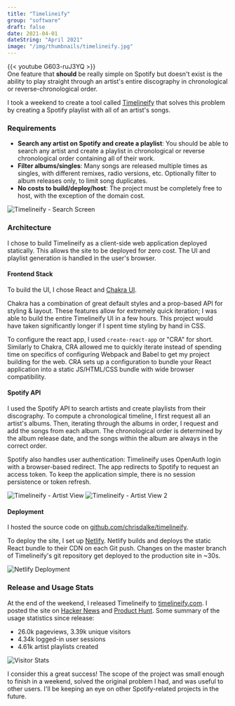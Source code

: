 ```yaml
---
title: "Timelineify"
group: "software"
draft: false
date: 2021-04-01
dateString: "April 2021"
image: "/img/thumbnails/timelineify.jpg"
---
```


{{< youtube G603-ruJ3YQ >}}
<br>
One feature that **should** be really simple on Spotify but doesn't exist is the ability to play straight through an artist's entire discography in chronological or reverse-chronological order. 

I took a weekend to create a tool called [Timelineify](https://www.timelineify.com/) that solves this problem by creating a Spotify playlist with all of an artist's songs.

### Requirements

- **Search any artist on Spotify and create a playlist**: You should be able to search any artist and create a playlist in chronological or reverse chronological order containing all of their work.
- **Filter albums/singles**: Many songs are released multiple times as singles, with different remixes, radio versions, etc. Optionally filter to album releases only, to limit song duplicates.
- **No costs to build/deploy/host**: The project must be completely free to host, with the exception of the domain cost.

![Timelineify - Search Screen](/img/timelineify/timelineify-1.png)

### Architecture

I chose to build Timelineify as a client-side web application deployed statically. This allows the site to be deployed for zero cost. The UI and playlist generation is handled in the user's browser.

#### Frontend Stack

To build the UI, I chose React and [Chakra UI](https://chakra-ui.com/).

Chakra has a combination of great default styles and a prop-based API for styling & layout. These features allow for extremely quick iteration; I was able to build the entire Timelineify UI in a few hours. This project would have taken significantly longer if I spent time styling by hand in CSS.

To configure the react app, I used `create-react-app` or "CRA" for short. Similarly to Chakra, CRA allowed me to quickly iterate instead of spending time on specifics of configuring Webpack and Babel to get my project building for the web. CRA sets up a configuration to bundle your React application into a static JS/HTML/CSS bundle with wide browser compatibility.

#### Spotify API

I used the Spotify API to search artists and create playlists from their discography. To compute a chronological timeline, I first request all an artist's albums. Then, iterating through the albums in order, I request and add the songs from each album. The chronological order is determined by the album release date, and the songs within the album are always in the correct order.

Spotify also handles user authentication: Timelineify uses OpenAuth login with a browser-based redirect. The app redirects to Spotify to request an access token. To keep the application simple, there is no session persistence or token refresh.

![Timelineify - Artist View](/img/timelineify/timelineify-3.png)
![Timelineify - Artist View 2](/img/timelineify/timelineify-4.png)

#### Deployment
I hosted the source code on [github.com/chrisdalke/timelineify](https://github.com/chrisdalke/timelineify). 

To deploy the site, I set up [Netlify](https://www.netlify.com/). Netlify builds and deploys the static React bundle to their CDN on each Git push. Changes on the master branch of Timelineify's git repository get deployed to the production site in ~30s.

![Netlify Deployment](/img/timelineify/timelineify-2.JPG)

### Release and Usage Stats

At the end of the weekend, I released Timelineify to [timelineify.com](https://www.timelineify.com/). I posted the site on [Hacker News](https://news.ycombinator.com/item?id=26215937) and [Product Hunt](https://www.producthunt.com/posts/timelineify?utm_source=badge-featured&utm_medium=badge&utm_souce=badge-timelineify). Some summary of the usage statistics since release:

- 26.0k pageviews, 3.39k unique visitors
- 4.34k logged-in user sessions
- 4.61k artist playlists created

![Visitor Stats](/img/timelineify/analytics1.JPG)

I consider this a great success! The scope of the project was small enough to finish in a weekend, solved the original problem I had, and was useful to other users. I'll be keeping an eye on other 
Spotify-related projects in the future.